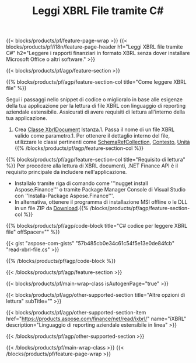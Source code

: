 ﻿---
title: Leggi XBRL File tramite C#
description: Codice di esempio per la lettura di file XBRL. Utilizza API codice di esempio per leggere XBRL file batch all'interno di .NET applicazioni basate su. 
url: /it/net/read/xbrl/
family: finance
platformtag: net
feature: read
informat: XBRL
outformat: 
otherformats: 
---
{{< blocks/products/pf/feature-page-wrap >}}
{{< blocks/products/pf/i18n/feature-page-header h1="Leggi XBRL file tramite C#" h2="Leggere i rapporti finanziari in formato XBRL senza dover installare Microsoft Office o altri software." >}}

{{< blocks/products/pf/agp/feature-section >}}

{{% blocks/products/pf/agp/feature-section-col title="Come leggere XBRL file" %}}

Segui i passaggi nello snippet di codice o miglioralo in base alle esigenze della tua applicazione per la lettura di file XBRL con linguaggio di reporting aziendale estensibile. Assicurati di avere requisiti di lettura all'interno della tua applicazione.

1. Crea [Classe XbrlDocument](https://apireference.aspose.com/finance/net/aspose.finance.xbrl/xbrldocument) Istanza.1. Passa il nome di un file XBRL valido come parametro.1. Per ottenere il dettaglio interno del file, utilizzare le classi pertinenti come [SchemaRefCollection](https://apireference.aspose.com/finance/net/aspose.finance.xbrl/schemarefcollection), [Contesto](https://apireference.aspose.com/finance/net/aspose.finance.xbrl/context), [Unità](https://apireference.aspose.com/finance/net/aspose.finance.xbrl/unit) 
{{% /blocks/products/pf/agp/feature-section-col %}}

{{% blocks/products/pf/agp/feature-section-col title="Requisito di lettura" %}}
Per procedere alla lettura di XBRL documenti, .NET Finance API è il requisito principale da includere nell'applicazione. 
- Installalo tramite riga di comando come '''nugget install Aspose.Finance''' o tramite Package Manager Console di Visual Studio con ''Installa-Package Aspose.Finance'''.
- In alternativa, ottenere il programma di installazione MSI offline o le DLL in un file ZIP da [Download](https://downloads.aspose.com/finance/net).{{% /blocks/products/pf/agp/feature-section-col %}}

{{% blocks/products/pf/agp/code-block title="C# codice per leggere XBRL file" offSpacer="" %}}

{{< gist "aspose-com-gists" "57b485cb0e34c61c54f5e13e0de84fcb" "read-xbrl-file.cs" >}}

{{% /blocks/products/pf/agp/code-block %}}

{{< /blocks/products/pf/agp/feature-section >}}

{{< blocks/products/pf/main-wrap-class isAutogenPage="true" >}}

{{< blocks/products/pf/agp/other-supported-section title="Altre opzioni di lettura" subTitle="" >}}

{{< blocks/products/pf/agp/other-supported-section-item href="https://products.aspose.com/finance/net/read/ixbrl/" name="iXBRL" description="Linguaggio di reporting aziendale estensibile in linea" >}}

{{< /blocks/products/pf/agp/other-supported-section >}}

{{< /blocks/products/pf/main-wrap-class >}}
{{< /blocks/products/pf/feature-page-wrap >}}